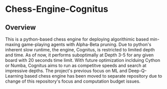 # Chess-Engine-Cognitus

## Overview
This is a python-based chess engine for deploying algorithimic based min-maxing game-playing agents with Alpha-Beta pruning. Due to python's inherent slow runtime, the engine, Cognitus, is restricted to limited depth and time. As of now, it performs suboptimally at Depth 3-5 for any given board with 20 seconds time limit. With future optimization inclduing Cython or Numba, Cognitus aims to run as competitve speeds and search at impressive depths. The project's previous focus on ML and Deep-Q-Learning based chess engine has been moved to separate repository due to change of this repository's focus and computation budget issues. 
